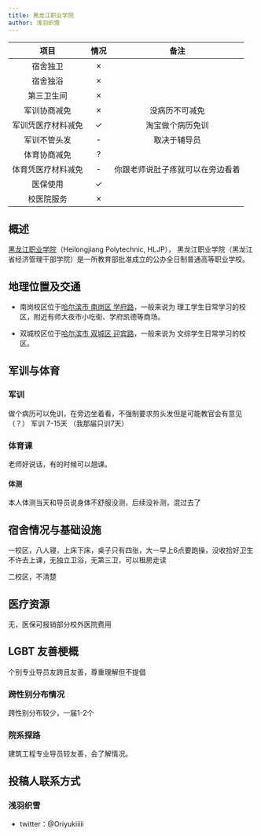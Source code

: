 ```yaml
---
title: 黑龙江职业学院
author: 浅羽织雪
---
```


|        项目        | 情况 |     备注     |
| :----------------: | :--: | :----------: |
|      宿舍独卫      |  ✗ |    |
|      宿舍独浴      |  ✗  |              |
|     第三卫生间     |  ✗   |              |
|    军训协商减免    |  ✗  |      没病历不可减免       |
| 军训凭医疗材料减免 |  ✓  |            淘宝做个病历免训  |
|    军训不管头发    |  -   | 取决于辅导员 |
|    体育协商减免    |  ?   |              |
| 体育凭医疗材料减免 |  -   |   你跟老师说肚子疼就可以在旁边看着           |
|      医保使用      |  ✓   |              |
|     校医院服务     |  ✗   |              |


## 概述


[黑龙江职业学院](https://www.hljp.edu.cn/zsw/bzsy.htm)（Heilongjiang Polytechnic, HLJP）， 黑龙江职业学院（黑龙江省经济管理干部学院）是一所教育部批准成立的公办全日制普通高等职业学校。

## 地理位置及交通

- 南岗校区位于[哈尔滨市 南岗区 学府路](https://surl.amap.com/20KBEwkm2nF)，一般来说为 理工学生日常学习的校区，附近有师大夜市小吃街、学府凯德等商场。

- 双城校区位于[哈尔滨市 双城区 迎宾路](https://surl.amap.com/FVGBWVF4CF)，一般来说为 文综学生日常学习的校区。

## 军训与体育

### 军训

做个病历可以免训，在旁边坐着看，不强制要求剪头发但是可能教官会有意见（？）
军训 7-15天 （我那届只训7天）

### 体育课

老师好说话，有的时候可以翘课。

#### 体测

本人体测当天和导员说身体不舒服没测，后续没补测，混过去了

## 宿舍情况与基础设施

一校区，八人寝，上床下床，桌子只有四张，大一早上6点要跑操，没收拾好卫生不许去上课，无独立卫浴，无第三卫，可以租房走读

二校区，不清楚

## 医疗资源

无，医保可报销部分校外医院费用

## LGBT 友善梗概

个别专业导员友跨且友善，尊重理解但不提倡

### 跨性别分布情况

跨性别分布较少，一届1-2个

### 院系探路

建筑工程专业导员较友善，会了解情况。

## 投稿人联系方式

### 浅羽织雪
- twitter：@Oriyukiiiii
